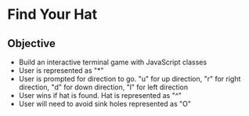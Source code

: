 # Find Your Hat
## Objective
- Build an interactive terminal game with JavaScript classes
- User is represented as "*"
- User is prompted for direction to go. "u" for up direction, "r" for right direction, "d" for down direction, "l" for left direction
- User wins if hat is found. Hat is represented as "^"
- User will need to avoid sink holes represented as "O"
